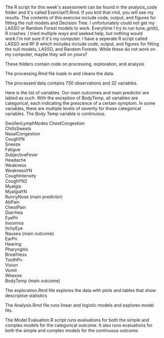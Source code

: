 The R script for this week's assessment can be found in the analysis_code folder and it's called Exercise11.Rmd. If you knit that rmd, you will see my results. The contents of this exercise include code, output, and figures for fitting the null models and Decision Tree. I unfortunately could not get my LASSO or Random Forest models to work. Everytime I try to run tune_grid(), R crashes. I tried multiple ways and seeked help, but nothing would work.I'm not sure if it's my computer. I have a seperate R script called LASSO and RF.R which includes include code, output, and figures for fitting the null models, LASSO, and Random Forests. While these do not work on my computer, maybe they will on yours?

These folders contain code on processing, exploration, and analysis  

The processing.Rmd file loads in and cleans the data.

The processed data contains 730 observations and 32 variables.

Here is the list of variables. Our main outcomes and main predictor are labled as such. With the exception of BodyTemp, all variables are categorical, each indicating the prescence of a certain symptom. In some variables, there are multiple levels of severity for these categorical variables. The Body Temp variable is continuous.

SwollenLymphNodes 
ChestCongestion   
ChillsSweats      
NasalCongestion   
CoughYN           
Sneeze            
Fatigue         
SubjectiveFever   
Headache         
Weakness          
WeaknessYN       
CoughIntensity    
CoughYN2          
Myalgia           
MyalgiaYN        
RunnyNose (main predictor)       
AbPain            
ChestPain        
Diarrhea          
EyePn             
Insomnia          
ItchyEye          
Nausea (main outcome)           
EarPn             
Hearing          
Pharyngitis      
Breathless        
ToothPn           
Vision            
Vomit             
Wheeze            
BodyTemp (main outcome)


The exploration.Rmd file explores the data with plots and tables that show descriptive statistics

The Analysis.Rmd file runs linear and logistic models and explores model fits.

The Model Evaluation.R script runs evaluations for both the simple and complex models for the categorical outcome. It also runs evaluations for both the simple and complex models for the continuous outcome.

